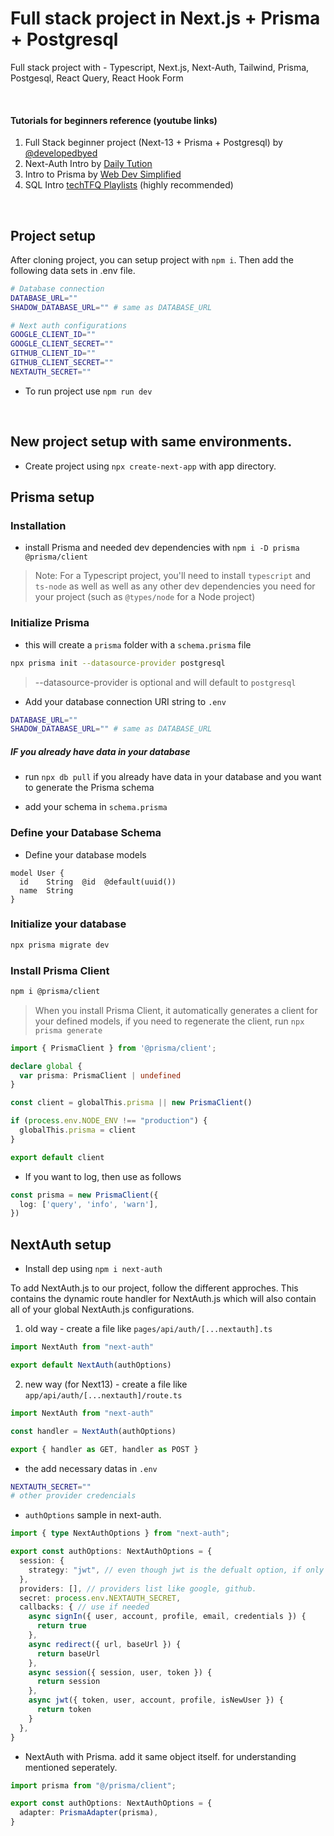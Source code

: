 # Full stack project in Next.js + Prisma + Postgresql
Full stack project with - Typescript, Next.js, Next-Auth, Tailwind, Prisma, Postgesql, React Query, React Hook Form

<br />

#### Tutorials for beginners reference (youtube links)
1) Full Stack beginner project (Next-13 + Prisma + Postgresql) by [@developedbyed](https://youtu.be/4xduSsxa5Os)
2) Next-Auth Intro by [Daily Tution](https://youtu.be/t0Fs0NO78X8)
3) Intro to Prisma by [Web Dev Simplified](https://youtu.be/RebA5J-rlwg)
4) SQL Intro [techTFQ Playlists](https://www.youtube.com/@techTFQ) (highly recommended)

<br />

## Project setup
After cloning project, you can setup project with `npm i`. Then add the following data sets in .env file.

```bash
# Database connection
DATABASE_URL=""
SHADOW_DATABASE_URL="" # same as DATABASE_URL

# Next auth configurations
GOOGLE_CLIENT_ID=""
GOOGLE_CLIENT_SECRET=""
GITHUB_CLIENT_ID=""
GITHUB_CLIENT_SECRET=""
NEXTAUTH_SECRET=""
```

- To run project use `npm run dev`


<br />

## New project setup with same environments.
- Create project using `npx create-next-app` with app directory.

## Prisma setup
### Installation
- install Prisma and needed dev dependencies with `npm i -D prisma @prisma/client`

> Note: For a Typescript project, you'll need to install `typescript` and `ts-node` as well as well as any other dev dependencies you need for your project (such as `@types/node` for a Node project)

### Initialize Prisma

- this will create a `prisma` folder with a `schema.prisma` file

```bash
npx prisma init --datasource-provider postgresql
```

> --datasource-provider is optional and will default to `postgresql`

- Add your database connection URI string to `.env`

```bash
DATABASE_URL=""
SHADOW_DATABASE_URL="" # same as DATABASE_URL
```

##### IF you already have data in your database
- run `npx db pull` if you already have data in your database and you want to generate the Prisma schema

- add your schema in `schema.prisma`


### Define your Database Schema
- Define your database models

```prisma
model User {
  id    String  @id  @default(uuid())
  name  String
}
```

### Initialize your database

```bash
npx prisma migrate dev
```

### Install Prisma Client

```bash
npm i @prisma/client
```

> When you install Prisma Client, it automatically generates a client for your defined models, if you need to regenerate the client, run `npx prisma generate`

```ts
import { PrismaClient } from '@prisma/client';

declare global {
  var prisma: PrismaClient | undefined
}

const client = globalThis.prisma || new PrismaClient()

if (process.env.NODE_ENV !== "production") {
  globalThis.prisma = client
}

export default client
```

- If you want to log, then use as follows

```ts
const prisma = new PrismaClient({
  log: ['query', 'info', 'warn'],
})
```

## NextAuth setup
- Install dep using `npm i next-auth`

To add NextAuth.js to our project, follow the different approches. This contains the dynamic route handler for NextAuth.js which will also contain all of your global NextAuth.js configurations.

1. old way - create a file like `pages/api/auth/[...nextauth].ts`

```ts
import NextAuth from "next-auth"

export default NextAuth(authOptions)
```

2. new way (for Next13) - create a file like `app/api/auth/[...nextauth]/route.ts`

```ts
import NextAuth from "next-auth"

const handler = NextAuth(authOptions)

export { handler as GET, handler as POST }
```

- the add necessary datas in `.env`

```bash
NEXTAUTH_SECRET=""
# other provider credencials
```

- `authOptions` sample in next-auth.

```ts
import { type NextAuthOptions } from "next-auth";

export const authOptions: NextAuthOptions = {
  session: {
    strategy: "jwt", // even though jwt is the defualt option, if only we specify manually then only callbacks properly working.
  },
  providers: [], // providers list like google, github.
  secret: process.env.NEXTAUTH_SECRET,
  callbacks: { // use if needed
    async signIn({ user, account, profile, email, credentials }) {
      return true
    },
    async redirect({ url, baseUrl }) {
      return baseUrl
    },
    async session({ session, user, token }) {
      return session
    },
    async jwt({ token, user, account, profile, isNewUser }) {
      return token
    }
  },
}
```

- NextAuth with Prisma. add it same object itself. for understanding mentioned seperately.

```ts
import prisma from "@/prisma/client";

export const authOptions: NextAuthOptions = {
  adapter: PrismaAdapter(prisma), 
}
```